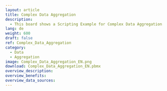 ```yaml
---
layout: article
title: Complex Data Aggregation
description: 
  - This board shows a Scripting Example for Complex Data Aggregation
lang: de
weight: 600
draft: false
ref: Complex_Data_Aggregation
category:
  - Data
  - Aggregation
image: Complex_Data_Aggregation_EN.png
download: Complex_Data_Aggregation_EN.pbmx
overview_description:
overview_benefits:
overview_data_sources:
---
```

